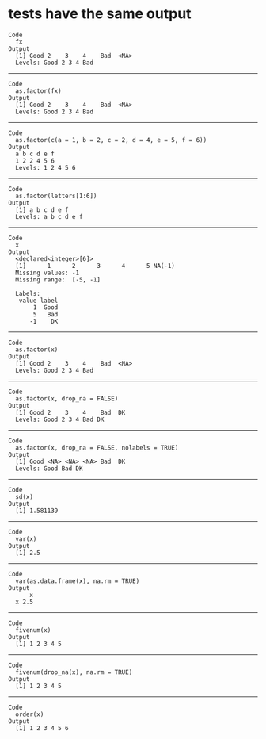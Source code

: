 # tests have the same output

    Code
      fx
    Output
      [1] Good 2    3    4    Bad  <NA>
      Levels: Good 2 3 4 Bad

---

    Code
      as.factor(fx)
    Output
      [1] Good 2    3    4    Bad  <NA>
      Levels: Good 2 3 4 Bad

---

    Code
      as.factor(c(a = 1, b = 2, c = 2, d = 4, e = 5, f = 6))
    Output
      a b c d e f 
      1 2 2 4 5 6 
      Levels: 1 2 4 5 6

---

    Code
      as.factor(letters[1:6])
    Output
      [1] a b c d e f
      Levels: a b c d e f

---

    Code
      x
    Output
      <declared<integer>[6]>
      [1]      1      2      3      4      5 NA(-1)
      Missing values: -1
      Missing range:  [-5, -1]
      
      Labels:
       value label
           1  Good
           5   Bad
          -1    DK

---

    Code
      as.factor(x)
    Output
      [1] Good 2    3    4    Bad  <NA>
      Levels: Good 2 3 4 Bad

---

    Code
      as.factor(x, drop_na = FALSE)
    Output
      [1] Good 2    3    4    Bad  DK  
      Levels: Good 2 3 4 Bad DK

---

    Code
      as.factor(x, drop_na = FALSE, nolabels = TRUE)
    Output
      [1] Good <NA> <NA> <NA> Bad  DK  
      Levels: Good Bad DK

---

    Code
      sd(x)
    Output
      [1] 1.581139

---

    Code
      var(x)
    Output
      [1] 2.5

---

    Code
      var(as.data.frame(x), na.rm = TRUE)
    Output
          x
      x 2.5

---

    Code
      fivenum(x)
    Output
      [1] 1 2 3 4 5

---

    Code
      fivenum(drop_na(x), na.rm = TRUE)
    Output
      [1] 1 2 3 4 5

---

    Code
      order(x)
    Output
      [1] 1 2 3 4 5 6

